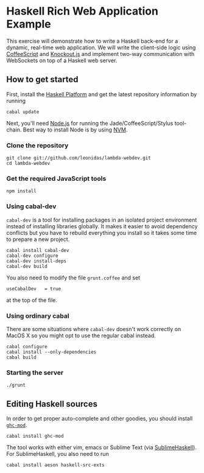 # Haskell Rich Web Application Example

This exercise will demonstrate how to write a Haskell back-end for a dynamic,
real-time web application. We will write the client-side logic using
[CoffeeScript](http://coffeescript.org) and [Knockout.js](http://knockoutjs.com)
and implement two-way communication with WebSockets on top of a Haskell web
server.

## How to get started

First, install the [Haskell Platform](http://www.haskell.org/platform/) and get
the latest repository information by running

    cabal update

Next, you'll need [Node.js](http://nodejs.org/) for running the
Jade/CoffeeScript/Stylus tool-chain. Best way to install Node is by using [NVM](https://github.com/creationix/nvm).

### Clone the repository

    git clone git://github.com/leonidas/lambda-webdev.git
    cd lambda-webdev

### Get the required JavaScript tools

    npm install

### Using cabal-dev

`cabal-dev` is a tool for installing packages in an isolated project
environment instead of installing libraries globally. It makes it easier to
avoid dependency conflicts but you have to rebuild everything you install so it
takes some time to prepare a new project.

    cabal install cabal-dev
    cabal-dev configure
    cabal-dev install-deps
    cabal-dev build

You also need to modify the file `grunt.coffee` and set

    useCabalDev   = true

at the top of the file.

### Using ordinary cabal

There are some situations where `cabal-dev` doesn't work correctly on MacOS X
so you might opt to use the regular cabal instead.

    cabal configure
    cabal install --only-dependencies
    cabal build

### Starting the server

    ./grunt


## Editing Haskell sources

In order to get proper auto-complete and other goodies, you should install [`ghc-mod`](http://www.mew.org/~kazu/proj/ghc-mod/en/).

    cabal install ghc-mod

The tool works with either vim, emacs or Sublime Text (via [SublimeHaskell](https://github.com/SublimeHaskell/SublimeHaskell)). For SublimeHaskell, you also need to run

    cabal install aeson haskell-src-exts
